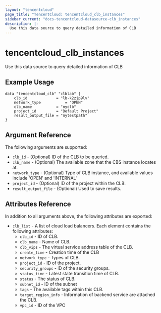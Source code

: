 ```yaml
---
layout: "tencentcloud"
page_title: "TencentCloud: tencentcloud_clb_instances"
sidebar_current: "docs-tencentcloud-datasource-clb_instances"
description: |-
  Use this data source to query detailed information of CLB
---
```


# tencentcloud_clb_instances

Use this data source to query detailed information of CLB

## Example Usage

```hcl
data "tencentcloud_clb" "clblab" {
    clb_id             = "lb-k2zjp9lv"
    network_type           = "OPEN"
    clb_name           = "myclb"
    project_id         = "Default Project"
    result_output_file = "mytestpath"
}
```

## Argument Reference

The following arguments are supported:

* `clb_id` - (Optional)  ID of the CLB to be queried.
* `clb_name` - (Optional) The available zone that the CBS instance locates at.
* `network_type` - (Optional) Type of CLB instance, and available values include 'OPEN' and 'INTERNAL'
* `project_id` - (Optional) ID of the project within the CLB.
* `result_output_file` - (Optional) Used to save results.

## Attributes Reference

In addition to all arguments above, the following attributes are exported:

* `clb_list` - A list of cloud load balancers. Each element contains the following attributes:
  * `clb_id` - ID of CLB.
  * `clb_name` - Name of CLB.
  * `clb_vips` - The virtual service address table of the CLB.
  * `create_time` - Creation time of the CLB
  * `network_type` - Types of CLB.
  * `project_id` - ID of the project.
  * `security_groups` - ID of the security groups.
  * `status_time` - Latest state transition time of CLB.
  * `status` - The status of CLB.
  * `subnet_id` - ID of the subnet
  * `tags` - The available tags within this CLB.
  * `target_region_info` - Information of backend service are attached the CLB.
  * `vpc_id` - ID of the VPC



